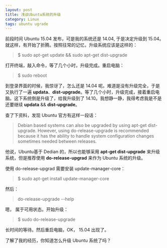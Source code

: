 ```yaml
---
layout: post
title: 浅谈Ubuntu系统的升级
category: Linux
tags: ubuntu ugrade
---
```


前段时间 Ubuntu 15.04 发布，可是我的系统还是 14.04, 于是决定升级到 15.04。就这样，有开始了折腾。按照往常的记忆，升级系统应该是这样的：

> $ sudo apt-get update && sudo apt-get dist-upgrade

打开终端，敲入命令，等了几个小时，升级完成。重启电脑：

> $ sudo reboot 

到登录界面的时候，我惊讶了，怎么还是 14.04 呢。难道是没有升级完全，于是又执行了一遍 **updata**、**dist-upgrade**。等了几个小时，升级完成，接着重启电脑。这下系统倒是升级了，给我升级到了 14.10。我想静一静，我得考虑我是不是还要继续 **updata** && **dist-upgrade**。

查了下资料，发现 Ubuntu 官方有这样一段话：

> Debian based systems can also be upgraded by using apt-get dist-upgrade. However, using do-release-upgrade is recommended because it has the ability to handle system configuration changes sometimes needed between releases.

他说，Ubuntu基于 Dedian 的，所以也能够采用 **apt-get dist-upgrade** 来升级系统，但是推荐使用 **do-release-upgrad** 来作为 Ubuntu 系统的升级。

使用 do-release-upgrad 需要安装 update-manager-core：

> $ sudo apt-get install update-manager-core

然后：

> do-release-upgrade --help

嗯， 属于可用状态。开始升级：

> $ sudo do-release-upgrade

长时间的等待。然后重启电脑，OK， 15.04 出现了。

了解了我的经历，你知道怎么升级 Ubuntu 系统了吗？
